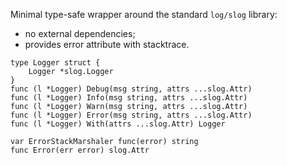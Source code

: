 Minimal type-safe wrapper around the standard `log/slog` library:
* no external dependencies;
* provides error attribute with stacktrace.

```
type Logger struct {
	Logger *slog.Logger
}
func (l *Logger) Debug(msg string, attrs ...slog.Attr)
func (l *Logger) Info(msg string, attrs ...slog.Attr)
func (l *Logger) Warn(msg string, attrs ...slog.Attr)
func (l *Logger) Error(msg string, attrs ...slog.Attr)
func (l *Logger) With(attrs ...slog.Attr) Logger

var ErrorStackMarshaler func(error) string
func Error(err error) slog.Attr 
```
